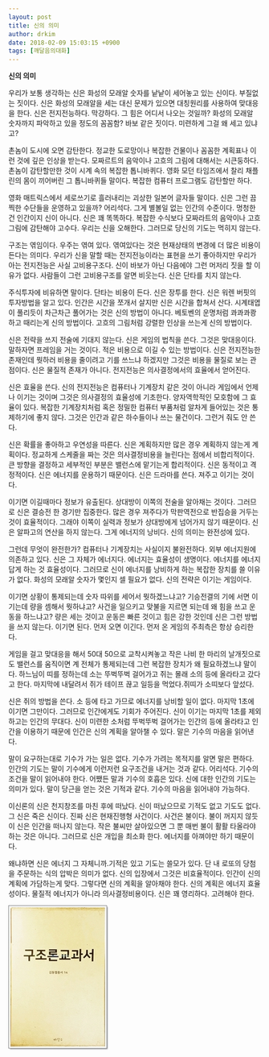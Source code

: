 ```yaml
---
layout: post
title: 신의 의미
author: drkim
date: 2018-02-09 15:03:15 +0900
tags: [깨달음의대화]
---
```


  **신의 의미**

  


우리가 보통 생각하는 신은 화성의 모래알 숫자를 낱낱이 세어놓고 있는 신이다. 부질없는 짓이다. 신은 화성의 모래알을 세는 대신 문제가 있으면 대칭원리를 사용하여 맞대응을 한다. 신은 전지전능하다. 막강하다. 그 힘은 어디서 나오는 것일까? 화성의 모래알 숫자까지 파악하고 있을 정도의 꼼꼼함? 바보 같은 짓이다. 미련하게 그걸 왜 세고 있냐고?

  


촌놈이 도시에 오면 감탄한다. 정교한 도로망이나 복잡한 건물이나 꼼꼼한 계획표나 이런 것에 깊은 인상을 받는다. 모짜르트의 음악이나 고흐의 그림에 대해서는 시큰둥하다. 촌놈이 감탄할만한 것이 시계 속의 복잡한 톱니바퀴다. 영화 모던 타임즈에서 찰리 채플린의 몸이 끼어버린 그 톱니바퀴들 말이다. 복잡한 컴퓨터 프로그램도 감탄할만 하다. 

  


영화 매트릭스에서 세로쓰기로 흘러내리는 괴상한 일본어 글자들 말이다. 신은 그런 끔찍한 수단들을 운영하고 있을까? 어리석다. 그게 별볼일 없는 인간의 수준이다. 멍청한건 인간이지 신이 아니다. 신은 꽤 똑똑하다. 복잡한 수식보다 모짜라트의 음악이나 고흐 그림에 감탄해야 고수다. 우리는 신을 오해한다. 그러므로 당신의 기도는 먹히지 않는다.

  


구조는 엮임이다. 우주는 엮여 있다. 엮여있다는 것은 현재상태의 변경에 더 많은 비용이 든다는 의미다. 우리가 신을 말할 때는 전지전능이라는 표현을 쓰기 좋아하지만 우리가 아는 전지전능은 사실 고비용구조다. 신이 바보가 아닌 다음에야 그런 머저리 짓을 할 이유가 없다. 사람들이 그런 고비용구조를 알면 비웃는다. 신은 단타를 치지 않는다. 

  


주식투자에 비유하면 말이다. 단타는 비용이 든다. 신은 장투를 한다. 신은 워렌 버핏의 투자방법을 알고 있다. 인간은 시간을 쪼개서 살지만 신은 시간을 합쳐서 산다. 시계태엽이 풀리듯이 차근차근 풀어가는 것은 신의 방법이 아니다. 베토벤의 운명처럼 콰콰콰쾅 하고 때리는게 신의 방법이다. 고흐의 그림처럼 강렬한 인상을 쓰는게 신의 방법이다.

  


신은 전략을 쓰지 전술에 기대지 않는다. 신은 게임의 법칙을 쓴다. 그것은 맞대응이다. 말하자면 프레임을 거는 것이다. 적은 비용으로 이길 수 있는 방법이다. 신은 전지전능한 존재인데 뭣하러 비용을 줄이려고 기를 쓰느냐 하겠지만 그것은 비용을 물질로 보는 관점이다. 신은 물질적 존재가 아니다. 전지전능은 의사결정에서의 효율에서 얻어진다. 

  


신은 효율을 쓴다. 신의 전지전능은 컴퓨터나 기계장치 같은 것이 아니라 게임에서 언제나 이기는 것이며 그것은 의사결정의 효율성에 기초한다. 양자역학적인 모호함에 그 효율이 있다. 복잡한 기계장치처럼 혹은 정밀한 컴퓨터 부품처럼 알차게 들어있는 것은 통제하기에 좋지 않다. 그것은 인간과 같은 하수들이나 쓰는 물건이다. 그런거 줘도 안 쓴다.

  


신은 확률을 좋아하고 우연성을 따른다. 신은 계획하지만 많은 경우 계획하지 않는게 계획이다. 정교하게 스케줄을 짜는 것은 의사결정비용을 늘린다는 점에서 비합리적이다. 큰 방향을 결정하고 세부적인 부분은 밸런스에 맡기는게 합리적이다. 신은 동적이고 격정적이다. 신은 에너지를 운용하기 때문이다. 신은 드라마를 쓴다. 져주고 이기는 것이다. 

  


이기면 이길때마다 정보가 유출된다. 상대방이 이쪽의 전술을 알아채는 것이다. 그러므로 신은 결승전 한 경기만 집중한다. 많은 경우 져주다가 막판역전으로 반집승을 거두는 것이 효율적이다. 그래야 이쪽이 실력과 정보가 상대방에게 넘어가지 않기 때문이다. 신은 알파고의 연산을 하지 않는다. 그게 에너지의 낭비다. 신의 의미는 완전성에 있다. 

  


그런데 무엇이 완전한가? 컴퓨터나 기계장치는 사실이지 불완전하다. 외부 에너지원에 의존하고 있다. 신은 그 자체가 에너지다. 에너지는 효율성이 생명이다. 에너지를 에너지답게 하는 것 효율성이다. 그러므로 신이 에너지를 낭비하게 하는 복잡한 장치를 쓸 이유가 없다. 화성의 모래알 숫자가 몇인지 셀 필요가 없다. 신의 전략은 이기는 게임이다.

  


이기면 상황이 통제되는데 숫자 따위를 세어서 뭣하겠느냐고? 기승전결의 기에 서면 이기는데 량을 셈해서 뭣하냐고? 사건을 일으키고 맞불을 지르면 되는데 왜 힘을 쓰고 운동을 하느냐고? 량은 세는 것이고 운동은 빠른 것이고 힘은 강한 것인데 신은 그런 방법을 쓰지 않는다. 이기면 된다. 먼저 오면 이긴다. 먼저 온 게임의 주최측은 항상 승리한다.

  


게임을 걸고 맞대응을 해서 50대 50으로 교착시켜놓고 작은 나비 한 마리의 날개짓으로도 밸런스를 움직이면 계 전체가 통제되는데 그런 복잡한 장치가 왜 필요하겠느냐 말이다. 하느님이 띠를 정하는데 소는 뚜벅뚜벅 걸어가고 쥐는 몰래 소의 등에 올라타고 갔다고 한다. 마지막에 내달려서 쥐가 테이프 끊고 일등을 먹었다.쥐띠가 소띠보다 앞섰다.

  


신은 쥐의 방법을 쓴다. 소 등에 타고 가므로 에너지를 낭비할 일이 없다. 마지막 1초에 이기면 그만이다. 그러므로 인간에게도 기회가 주어진다. 신이 이기는 마지막 1초를 제외하고는 인간의 무대다. 신이 미련한 소처럼 뚜벅뚜벅 걸어가는 인간의 등에 올라타고 인간을 이용하기 때문에 인간은 신의 계획을 알아챌 수 있다. 말은 기수의 마음을 읽어낸다.

  


말이 요구하는대로 기수가 가는 일은 없다. 기수가 가려는 목적지를 알면 말은 편하다. 인간의 기도는 말이 기수에게 이런저런 요구조건을 내거는 것과 같다. 어리석다. 기수의 조건을 말이 읽어내야 한다. 어쨌든 말과 기수의 호흡은 있다. 신에 대한 인간의 기도는 의미가 있다. 말이 당근을 얻는 것은 기적과 같다. 기수의 마음을 읽어내야 가능하다.

  


이신론의 신은 천지창조를 마친 후에 떠났다. 신이 떠났으므로 기적도 없고 기도도 없다. 그 신은 죽은 신이다. 진짜 신은 현재진행형 사건이다. 사건은 불이다. 불이 꺼지지 않듯이 신은 인간을 떠나지 않는다. 작은 불씨만 살아있으면 그 뿐 매번 불이 활활 타올라야 하는 것은 아니다. 그러므로 신은 개입을 최소화 한다. 에너지를 아껴야만 하기 때문이다.

  


왜냐하면 신은 에너지 그 자체니까.기적은 있고 기도는 쓸모가 있다. 단 내 로또의 당첨을 주문하는 식의 압박은 의미가 없다. 신의 입장에서 그것은 비효율적이다. 인간이 신의 계획에 가담하는게 맞다. 그렇다면 신의 계획을 알아채야 한다. 신의 계획은 에너지 효율성이다. 물질적 에너지가 아니라 의사결정비용이다. 신은 꽤 영리하다. 고려해야 한다.

  


![0.jpg](files/attach/images/198/162/923/0.jpg)